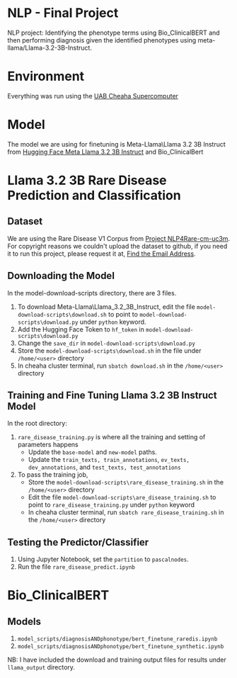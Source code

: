# NLP - Final Project

NLP project: Identifying the phenotype terms using Bio_ClinicalBERT and then performing diagnosis given the identified phenotypes using meta-llama/Llama-3.2-3B-Instruct.

# Environment

Everything was run using the [UAB Cheaha Supercomputer](https://rc.uab.edu/pun/sys/dashboard/)

# Model

The model we are using for finetuning is Meta-Llama\Llama 3.2 3B Instruct from [Hugging Face Meta Llama 3.2 3B Instruct](https://huggingface.co/meta-llama/Llama-3.2-3B-Instruct) and Bio_ClinicalBert

# Llama 3.2 3B Rare Disease Prediction and Classification

## Dataset

We are using the Rare Disease V1 Corpus from [Project NLP4Rare-cm-uc3m](https://github.com/cadovid/nlp4rare). For copyright reasons we couldn't upload the dataset to github, if you need it to run this project, please request it at, [Find the Email Address](https://github.com/isegura/NLP4RARE-CM-UC3M).

## Downloading the Model

In the model-download-scripts directory, there are 3 files.

1. To download Meta-Llama\Llama_3.2_3B_Instruct, edit the file `model-download-scripts\download.sh` to point to `model-download-scripts\download.py` under `python` keyword.
2. Add the Hugging Face Token to `hf_token` in `model-download-scripts\download.py`
3. Change the `save_dir` in `model-download-scripts\download.py`
4. Store the `model-download-scripts\download.sh` in the file under `/home/<user>` directory
5. In cheaha cluster terminal, run `sbatch download.sh` in the `/home/<user>` directory

## Training and Fine Tuning Llama 3.2 3B Instruct Model

In the root directory:

1. `rare_disease_training.py` is where all the training and setting of parameters happens
   - Update the `base-model` and `new-model` paths.
   - Update the `train_texts, train_annotations`, `ev_texts, dev_annotations`, and `test_texts, test_annotations`
2. To pass the training job,
   - Store the `model-download-scripts\rare_disease_training.sh` in the `/home/<user>` directory
   - Edit the file `model-download-scripts\are_disease_training.sh` to point to `rare_disease_training.py` under `python` keyword
   - In cheaha cluster terminal, run `sbatch rare_disease_training.sh` in the `/home/<user>` directory

## Testing the Predictor/Classifier

1. Using Jupyter Notebook, set the `partition` to `pascalnodes`.
2. Run the file `rare_disease_predict.ipynb`

# Bio_ClinicalBERT

## Models

1. `model_scripts/diagnosisANDphonotype/bert_finetune_raredis.ipynb`
2. `model_scripts/diagnosisANDphonotype/bert_finetune_synthetic.ipynb`

NB: I have included the download and training output files for results under `llama_output` directory.
